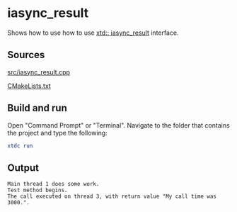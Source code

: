 # iasync_result

Shows how to use how to use [xtd:: iasync_result](https://gammasoft71.github.io/xtd/reference_guides/latest/classxtd_1_1iasync__result.html) interface.

## Sources

[src/iasync_result.cpp](src/iasync_result.cpp)

[CMakeLists.txt](CMakeLists.txt)

## Build and run

Open "Command Prompt" or "Terminal". Navigate to the folder that contains the project and type the following:

```cmake
xtdc run
```

## Output

```
Main thread 1 does some work.
Test method begins.
The call executed on thread 3, with return value "My call time was 3000.".
```
